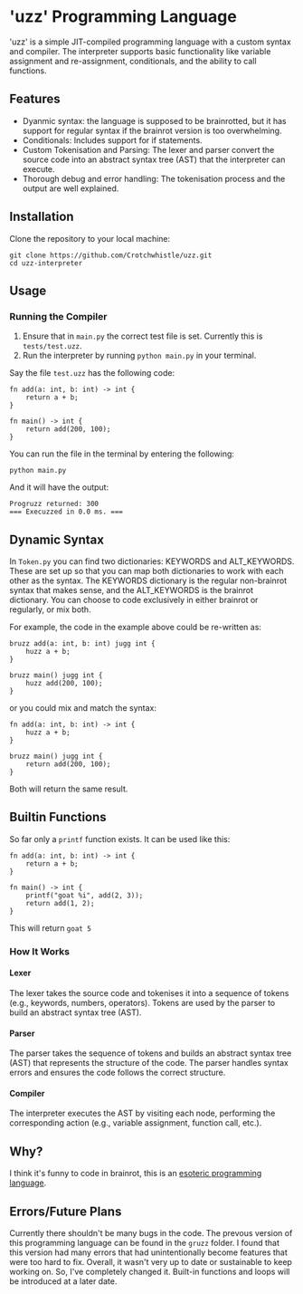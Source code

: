 # 'uzz' Programming Language

'uzz' is a simple JIT-compiled programming language with a custom syntax and compiler. The interpreter supports basic functionality like variable assignment and re-assignment, conditionals, and the ability to call functions.

## Features

- Dyanmic syntax: the language is supposed to be brainrotted, but it has support for regular syntax if the brainrot version is too overwhelming.
- Conditionals: Includes support for if statements.
- Custom Tokenisation and Parsing: The lexer and parser convert the source code into an abstract syntax tree (AST) that the interpreter can execute.
- Thorough debug and error handling: The tokenisation process and the output are well explained.

## Installation

Clone the repository to your local machine:
``` 
git clone https://github.com/Crotchwhistle/uzz.git
cd uzz-interpreter 
```

## Usage

### Running the Compiler

1. Ensure that in `main.py` the correct test file is set. Currently this is `tests/test.uzz`.
2. Run the interpreter by running `python main.py` in your terminal.

Say the file `test.uzz` has the following code:
```
fn add(a: int, b: int) -> int {
    return a + b;
}

fn main() -> int {
    return add(200, 100);
}
```
You can run the file in the terminal by entering the following:
```
python main.py
```
And it will have the output:
```
Progruzz returned: 300
=== Execuzzed in 0.0 ms. ===
```

## Dynamic Syntax

In `Token.py` you can find two dictionaries: KEYWORDS and ALT_KEYWORDS. These are set up so that you can map both dictionaries to work with each other as the syntax. The KEYWORDS dictionary is the regular non-brainrot syntax that makes sense, and the ALT_KEYWORDS is the brainrot dictionary. You can choose to code exclusively in either brainrot or regularly, or mix both.

For example, the code in the example above could be re-written as:
```
bruzz add(a: int, b: int) jugg int {
    huzz a + b;
}

bruzz main() jugg int {
    huzz add(200, 100);
}
```
or you could mix and match the syntax:
```
fn add(a: int, b: int) -> int {
    huzz a + b;
}

bruzz main() jugg int {
    return add(200, 100);
}
```
Both will return the same result.

## Builtin Functions

So far only a `printf` function exists. It can be used like this:

```
fn add(a: int, b: int) -> int {
    return a + b;
}

fn main() -> int {
    printf("goat %i", add(2, 3));
    return add(1, 2);
}
```

This will return `goat 5`

### How It Works

#### Lexer

The lexer takes the source code and tokenises it into a sequence of tokens (e.g., keywords, numbers, operators). Tokens are used by the parser to build an abstract syntax tree (AST).

#### Parser

The parser takes the sequence of tokens and builds an abstract syntax tree (AST) that represents the structure of the code. The parser handles syntax errors and ensures the code follows the correct structure.

#### Compiler

The interpreter executes the AST by visiting each node, performing the corresponding action (e.g., variable assignment, function call, etc.).

## Why?

I think it's funny to code in brainrot, this is an [esoteric programming language](https://en.wikipedia.org/wiki/Esoteric_programming_language).

## Errors/Future Plans

Currently there shouldn't be many bugs in the code. The prevous version of this programming language can be found in the `gruzz` folder. I found that this version had many errors that had unintentionally become features that were too hard to fix. Overall, it wasn't very up to date or sustainable to keep working on. So, I've completely changed it. Built-in functions and loops will be introduced at a later date.